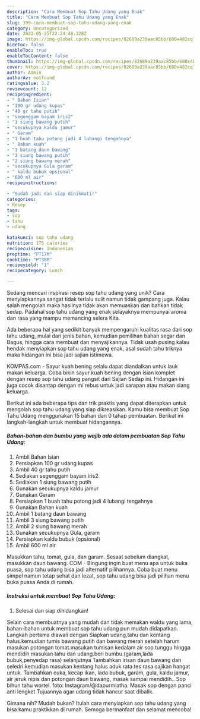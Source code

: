 ```yaml
---
description: "Cara Membuat Sop Tahu Udang yang Enak"
title: "Cara Membuat Sop Tahu Udang yang Enak"
slug: 399-cara-membuat-sop-tahu-udang-yang-enak
category: Uncategorized
date: 2022-05-25T22:24:48.328Z
image: https://img-global.cpcdn.com/recipes/82689a239aac85bb/680x482cq70/sop-tahu-udang-foto-resep-utama.jpg
hideToc: false
enableToc: true
enableTocContent: false
thumbnail: https://img-global.cpcdn.com/recipes/82689a239aac85bb/680x482cq70/sop-tahu-udang-foto-resep-utama.jpg
cover: https://img-global.cpcdn.com/recipes/82689a239aac85bb/680x482cq70/sop-tahu-udang-foto-resep-utama.jpg
author: Admin
authorAv: notfound
ratingvalue: 3.2
reviewcount: 12
recipeingredient:
- " Bahan Isian"
- "100 gr udang kupas"
- "40 gr tahu putih"
- "segenggam bayam iris2"
- "1 siung bawang putih"
- "secukupnya kaldu jamur"
- " Garam"
- "1 buah tahu potong jadi 4 lubangi tengahnya"
- " Bahan kuah"
- "1 batang daun bawang"
- "3 siung bawang putih"
- "2 siung bawang merah"
- "secukupnya Gula garam"
- " kaldu bubuk opsional"
- "600 ml air"
recipeinstructions:

- "Sudah jadi dan siap dinikmati!"
categories:
- Resep
tags:
- sop
- tahu
- udang

katakunci: sop tahu udang 
nutrition: 175 calories
recipecuisine: Indonesian
preptime: "PT17M"
cooktime: "PT38M"
recipeyield: "1"
recipecategory: Lunch

---
```





Sedang mencari inspirasi resep sop tahu udang yang unik? Cara menyiapkannya sangat tidak terlalu sulit namun tidak gampang juga. Kalau salah mengolah maka hasilnya tidak akan memuaskan dan bahkan tidak sedap. Padahal sop tahu udang yang enak selayaknya mempunyai aroma dan rasa yang mampu memancing selera Kita.





Ada beberapa hal yang sedikit banyak mempengaruhi kualitas rasa dari sop tahu udang, mulai dari jenis bahan, kemudian pemilihan bahan segar dan Bagus, hingga cara membuat dan menyajikannya. Tidak usah pusing kalau hendak menyiapkan sop tahu udang yang enak,      asal sudah tahu triknya maka hidangan ini bisa jadi sajian istimewa.














KOMPAS.com - Sayur kuah bening selalu dapat diandalkan untuk lauk makan keluarga. Coba bikin sayur kuah bening dengan isian komplet dengan resep sop tahu udang pangsit dari Sajian Sedap ini. Hidangan ini juga cocok disantap dengan mi rebus untuk jadi sarapan atau makan siang keluarga.






Berikut ini ada beberapa tips dan trik praktis yang dapat diterapkan untuk mengolah sop tahu udang yang siap dikreasikan. Kamu bisa membuat Sop Tahu Udang menggunakan 15 bahan dan 0 tahap pembuatan. Berikut ini langkah-langkah untuk membuat hidangannya.

<!--inarticleads1-->

##### Bahan-bahan dan bumbu yang wajib ada dalam pembuatan Sop Tahu Udang:

1. Ambil  Bahan Isian
1. Persiapkan 100 gr udang kupas
1. Ambil 40 gr tahu putih
1. Sediakan segenggam bayam iris2
1. Sediakan 1 siung bawang putih
1. Gunakan secukupnya kaldu jamur
1. Gunakan  Garam
1. Persiapkan 1 buah tahu potong jadi 4 lubangi tengahnya
1. Gunakan  Bahan kuah
1. Ambil 1 batang daun bawang
1. Ambil 3 siung bawang putih
1. Ambil 2 siung bawang merah
1. Gunakan secukupnya Gula, garam
1. Persiapkan  kaldu bubuk (opsional)
1. Ambil 600 ml air


Masukkan tahu, tomat, gula, dan garam. Sesaat sebelum diangkat, masukkan daun bawang. COM - Bingung ingin buat menu apa untuk buka puasa, sop tahu udang bisa jadi alternatif pilihannya. Coba buat menu simpel namun tetap sehat dan lezat, sop tahu udang bisa jadi pilihan menu buka puasa Anda di rumah. 

<!--inarticleads2-->

##### Instruksi untuk membuat Sop Tahu Udang:


1. Selesai dan siap dihidangkan!

Selain cara membuatnya yang mudah dan tidak memakan waktu yang lama, bahan-bahan untuk membuat sop tahu udang pun mudah didapatkan. Langkah pertama diawali dengan Siapkan udang,tahu dan kentang halus.kemudian tumis bawang putih dan bawang merah setelah harum masukan potongan tomat.masukan tumisan kedalam air sop.tunggu hingga mendidih masukan tahu dan udang.beri bumbu.(garam,lada bubuk,penyedap rasa) selanjutnya Tambahkan irisan daun bawang dan seledri.kemudian masukan kentang halus aduk rata.tes rasa.sajikan hangat untuk. Tambahkan cuka, kecap ikan, lada bubuk, garam, gula, kaldu jamur, air jeruk nipis dan potongan daun bawang, masak sampai mendidih.. Sop bihun tahu wortel. foto: Instagram/@dapurmiatha. Masak sop dengan panci anti lengket Tujuannya agar udang tidak hancur saat dibalik. 

Gimana nih? Mudah bukan? Itulah cara menyiapkan sop tahu udang yang bisa kamu praktikkan di rumah. Semoga bermanfaat dan selamat mencoba!
